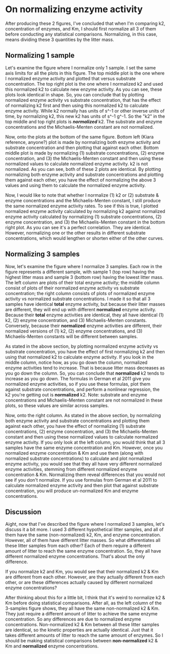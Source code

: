 # On normalizing enzyme activity
After producing these 2 figures, I've concluded that when I'm comparing k2, concentration of enzymes, and Km, I should first normalize all 3 of them before conducting any statistical comparisons. Normalizing, in this case, means dividing these 3 quantities by the litter mass.

## Normalizing 1 sample
Let's examine the figure where I normalize only 1 sample. I set the same axis limits for all the plots in this figure. The top middle plot is the one where I normalized enzyme activity and plotted that versus substrate concentration. The top right plot is the one where I normalized k2 and used this normalized k2 to calculate new enzyme activity. As you can see, these plots look identical in shape. So, you can conclude that by plotting normalized enzyme activity vs substrate concentration, that has the effect of normalizing k2 first and then using this normalized k2 to calculate enzyme activity. While k2 normally has units of s^-1 or other inverse units of time, by normalizing k2, this new k2 has units of s^-1 g^-1. So the "k2" in the top middle and top right plots is ***normalized*** k2. The substrate and enzyme concentrations and the Michaelis-Menten constant are not normalized.

Now, onto the plots at the bottom of the same figure. Bottom left (Kiara reference, anyone?) plot is made by normalizing both enzyme activity and substrate concentration and then plotting that against each other. Bottom middle plot is made by normalizing (1) substrate concentrations, (2) enzyme concentration, and (3) the Michaelis-Menten constant and then using these normalized values to calculate normalized enzyme activity. k2 is not normalized. As you can see, both of these 2 plots are identical. By plotting normalizing both enzyme activity and substrate concentrations and plotting them against each other, you have the effect of normalizing the above 3 values and using them to calculate the normalized enzyme activity.

Now, I would like to note that whether I normalize (1) k2 or (2) substrate & enzyme concentrations and the Michaelis-Menten constant, I still produce the same normalized enzyme activity rates. To see if this is true, I plotted normalized enzyme activity calculated by normalizing k2 against normalized enzyme activity calculated by normalizing (1) substrate concentrations, (2) enzyme concentration, and (3) the Michaelis-Menten constant in the bottom right plot. As you can see it's a perfect correlation. They are identical. However, normalizing one or the other results in different substrate concentrations, which would lengthen or shorten either of the other curves.

## Normalizing 3 samples
Now, let's examine the figure where I normalize 3 samples. Each row in the figure represents a different sample, with sample 1 (top row) having the highest litter mass and sample 3 (bottom row) having the lowest litter mass. The left column are plots of their total enzyme activity; the middle column consist of plots of their normalized enzyme activity vs substrate concentration; the right column consists of plots of normalized enzyme activity vs normalized substrate concentrations. I made it so that all 3 samples have identical **total** enzyme activity, but because their litter masses are different, they will end up with different **normalized** enzyme activity. Because their **total** enzyme activities are identical, they all have identical (1) k2, (2) enzyme concentration, and (3) Michaelis-Menten constants. Conversely, because their **normalized** enzyme activities are different, their normalized versions of (1) k2, (2) enzyme concentrations, and (3) Michaelis-Menten constants will be different between samples.

As stated in the above section, by plotting normalized enzyme activity vs substrate concentration, you have the effect of first normalizing k2 and then using that normalized k2 to calculate enzyme activity. If you look in the middle column, notice how, as you go down the column, normalized enzyme activities tend to increase. That is because litter mass decreases as you go down the column. So, you can conclude that **normalized** k2 tends to increase as you go down. The formulas in German et al 2011 give you normalized enzyme activities, so if you use these formulas, plot them against substrate concentrations, and perform a nonlinear regression, the k2 you're getting out is **normalized** k2. Note: substrate and enzyme concentrations and Michaelis-Menten constant are not normalized in these plots, so these values are similar across samples.

Now, onto the right column. As stated in the above section, by normalizing both enzyme activity and substrate concentrations and plotting them against each other, you have the effect of normalizing (1) substrate concentrations, (2) enzyme concentration, and (3) the Michaelis-Menten constant and then using these normalized values to calculate normalized enzyme activity. If you only look at the left column, you would think that all 3 samples have the same enzyme concentration and Km. However, once you normalized enzyme concentration & Km and use them (along with normalized substrate concentrations) to calculate and plot normalized enzyme activity, you would see that they all have very different normalized enzyme activities, stemming from different normalized enzyme concentration & Km. Normalizing them reveal differences that you would not see if you don't normalize. If you use formulas from German et al 2011 to calculate normalized enzyme activity and then plot that against substrate concentration, you will produce un-normalized Km and enzyme concentrations.

## Discussion
Aight, now that I've described the figure where I normalized 3 samples, let's discuss it a bit more. I used 3 different hypothetical litter samples, and all of them have the same (non-normalized) k2, Km, and enzyme concentration. However, all of them have different litter masses. So what differentiates all these litter samples from each other? Each of them require a different amount of litter to reach the same enzyme concentration. So, they all have different normalized enzyme concentrations. That's about the only difference.

If you normalize k2 and Km, you would see that their normalized k2 & Km are different from each other. However, are they actually different from each other, or are these differences actually caused by different normalized enzyme concentrations?

After thinking about this for a little bit, I think that it's weird to normalize k2 & Km before doing statistical comparisons. After all, as the left column of the 3-samples figure shows, they all have the same non-normalized k2 & Km. They just require a different amount of litter to achieve the same enzyme concentration. So any differences are due to normalized enzyme concentrations. Non-normalized k2 & Km between all these litter samples are identical, so the kinetic properties are actually identical. Just that it takes different amounts of litter to reach the same amount of enzymes. So I should be making statistical comparisons between **non-normalized** k2 & Km and **normalized** enzyme concentrations.